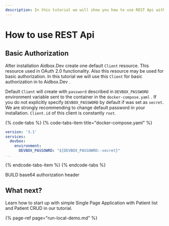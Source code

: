 ```yaml
---
description: In this tutorial we will show you how to use REST Api with Aidbox.Dev
---
```


# How to use REST Api

## Basic Authorization

After installation Aidbox.Dev create one default `Client` resource. This resource used in OAuth 2.0 functionality. Also this resource may be used for basic authorization. In this tutorial we will use this `Client` for basic authorization in to Aidbox.Dev .

Default `Client` will create  with `password` described in `DEVBOX_PASSWORD` environment variable sent to the container in the `docker-compose.yaml` . If you do not explicitly specify `DEVBOX_PASSWORD` by default if was set as `secret`. We are strongly recommending to change default password in your installation. `Client.id` of this client is constantly `root`.

{% code-tabs %}
{% code-tabs-item title="docker-compose.yaml" %}
```yaml
version: '3.1'
services:
  devbox:
    environment:
      DEVBOX_PASSOWRD: "${DEVBOX_PASSOWRD:-secret}"
...
```
{% endcode-tabs-item %}
{% endcode-tabs %}



BUILD  base64 authorization header

## What next?

Learn how to start up with simple Single Page Application with Patient list and Patient CRUD in our tutorial.

{% page-ref page="run-local-demo.md" %}









